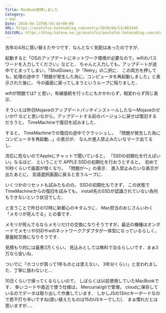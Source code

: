 ```yaml
---
Title: MacBook故障しました
Category:
- mac
Date: 2019-04-13T06:54:45+09:00
URL: https://anatofuz.hatenablog.com/entry/2019/04/13/065445
EditURL: https://blog.hatena.ne.jp/anatofuz/anatofuz.hatenablog.com/atom/entry/17680117127026486468
---
```


去年の4月に買い替えたやつです．なんとなく気配はあったのですが．

起動すると「OSのアップデートにネットワーク環境が必要なので，wifiのパスワードを入力してください」などと．
ちゃんと入力しても，アップデートが途中でとまってしまい，「ShutDown」か「Retry」の二択に．
この両方を押しても，処理の途中で「問題が発生した為に，コンピュータを再起動しました」と表示された後に，
今の画面に戻ってしまうというループに陥りました．


wifiが問題では? と思い，有線接続を行ったにもかかわらず，相変わらず同じ表示．

そういえば昨日Mojaveのアップデートパッチインストールしたな〜Mojaveのせいか!? などと思いながら，アップデートする前のバージョンに戻せば復旧するだろうと， TimeMachineで復旧を試みました．

すると， TimeMachineでの復旧の途中でクラッシュし， 「問題が発生した為にコンピュータを再起動...」の表示が．
なんか進入禁止みたいなマーク出てるし．

流石に危ないのでAppleにチャットで聞いていると， 「SSDの初期化を行えばいい」なるほど．
ということで APPLE SSDの初期化を行おうとすると，　初めて10秒くらいで画面が暗くなり， 「問題が〜」の表示．
進入禁止みたいな表示が出たあとに， 言語選択画面に戻ると言うループに．


いくつかのリセットも試みたものの， SSDの初期化もできず， この状態でTimeMachineからの復旧を試みても， install先のSSDが認識されていない為何もできないという状況でした．


と言うことで昨日の12時に新都心のキタムラに．
Mac担当のおじさんいわく「メモリが死んでる」との事です．

メモリが死んでるならメモリだけの交換になりそうですが，最近の機種はオンボードでメモリやSSDやwifiネットワークアダプタが一体型になっているらしく， 基盤総交換になりそうです．

見積もり的には最悪3万くらい， 見込みとしては無料で治るらしいです．まぁ3万なら安いね．

ついでに「ホコリが買って1年ものとは思えない， 3年分くらい」と言われました．丁寧に扱わないと…

10日くらいで帰ってくるらしいので， しばらくは以前使用していたMacBookです．
幸いコードや直近で使う仕様は， Mercurial/gitで管理， cloudに保存しているのでデータは取り出して作業しています．
しかしJSの13incキーボードなので若干打ち辛いですね(買い替えたものは15のUSキーでした)． まぁ慣れだとは思いますが…．

